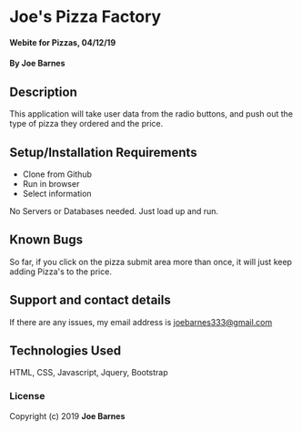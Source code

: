 # Joe's Pizza Factory

#### Webite for Pizzas, 04/12/19

#### By Joe Barnes

## Description

This application will take user data from the radio buttons, and push out the type of pizza they ordered and the price. 

## Setup/Installation Requirements

* Clone from Github
* Run in browser
* Select information


No Servers or Databases needed. Just load up and run. 

## Known Bugs

So far, if you click on the pizza submit area more than once, it will just keep adding Pizza's to the price. 

## Support and contact details

If there are any issues, my email address is joebarnes333@gmail.com

## Technologies Used

HTML, CSS, Javascript, Jquery, Bootstrap

### License



Copyright (c) 2019 **Joe Barnes**